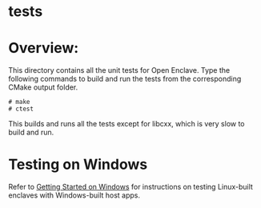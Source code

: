 tests
=====

# Overview:

This directory contains all the unit tests for Open Enclave. Type the following
commands to build and run the tests from the corresponding CMake output folder.

```
# make
# ctest
```

This builds and runs all the tests except for libcxx, which is very slow to
build and run.

# Testing on Windows

Refer to [Getting Started on Windows](doc/GettingStarted.Windows.md) for
instructions on testing Linux-built enclaves with Windows-built host apps.
